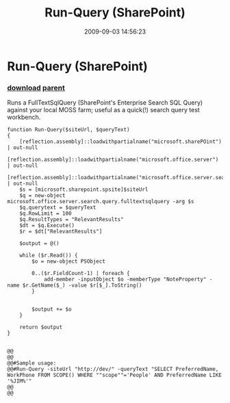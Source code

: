 ﻿---
pid:            1304
parent:         1294
children:       
poster:         Peter
title:          Run-Query (SharePoint)
date:           2009-09-03 14:56:23
description:    Runs a FullTextSqlQuery (SharePoint's Enterprise Search SQL Query) against your local MOSS farm; useful as a quick(!) search query test workbench.	
format:         posh
---

# Run-Query (SharePoint)

### [download](1304.ps1) [parent](1294.md) 

Runs a FullTextSqlQuery (SharePoint's Enterprise Search SQL Query) against your local MOSS farm; useful as a quick(!) search query test workbench.	

```posh
function Run-Query($siteUrl, $queryText)
{
	[reflection.assembly]::loadwithpartialname("microsoft.sharePOint") | out-null
	[reflection.assembly]::loadwithpartialname("microsoft.office.server") | out-null
	[reflection.assembly]::loadwithpartialname("microsoft.office.server.search") | out-null
	$s = [microsoft.sharepoint.spsite]$siteUrl
	$q = new-object microsoft.office.server.search.query.fulltextsqlquery -arg $s
	$q.querytext = $queryText
	$q.RowLimit = 100
	$q.ResultTypes = "RelevantResults"
	$dt = $q.Execute()
	$r = $dt["RelevantResults"]

	$output = @()
	
	while ($r.Read()) {
		$o = new-object PSObject

		0..($r.FieldCount-1) | foreach {
			add-member -inputObject $o -memberType "NoteProperty" -name $r.GetName($_) -value $r[$_].ToString()
		}
		
		
		$output += $o
	}
	
	return $output
}


@@
@@
@@#Sample usage:
@@#Run-Query -siteUrl "http://dev/" -queryText "SELECT PreferredName, WorkPhone FROM SCOPE() WHERE ""scope""='People' AND PreferredName LIKE '%JIM%'"
@@
@@
```

